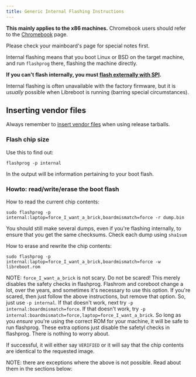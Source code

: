 ```yaml
---
title: Generic Internal Flashing Instructions
---
```


**This mainly applies to the x86 machines.** Chromebook users should refer to
the [Chromebook](../chromebook/) page.

Please check your mainboard's page for special notes first.

Internal flashing means that you boot Linux or BSD on the target machine, and
run `flashprog` there, flashing the machine directly.

**If you can't flash internally, you must [flash externally with SPI](../spi).**

Internal flashing is often unavailable with the factory firmware, but it is
*usually* possible when Libreboot is running (barring special circumstances).

## Inserting vendor files

Always remember to [insert vendor files](../insert_vendor_files/) when using
release tarballs.

### Flash chip size

Use this to find out:

	flashprog -p internal

In the output will be information pertaining to your boot flash.

### Howto: read/write/erase the boot flash

How to read the current chip contents:

	sudo flashprog -p internal:laptop=force_I_want_a_brick,boardmismatch=force -r dump.bin

You should still make several dumps, even if you're flashing internally, to
ensure that you get the same checksums. Check each dump using `sha1sum`

How to erase and rewrite the chip contents:

	sudo flashprog -p internal:laptop=force_I_want_a_brick,boardmismatch=force -w libreboot.rom

NOTE: `force_I_want_a_brick` is not scary. Do not be scared! This merely disables
the safety checks in flashprog. Flashrom and coreboot change a lot, over the years,
and sometimes it's necessary to use this option. If you're scared, then just
follow the above instructions, but remove that option. So, just use `-p internal`.
If that doesn't work, next try `-p internal:boardmismatch=force`. If that doesn't
work, try `-p internal:boardmismatch=force,laptop=force_I_want_a_brick`. So long
as you *ensure* you're using the correct ROM for your machine, it will be safe
to run flashprog. These extra options just disable the safetyl checks in flashprog.
There is nothing to worry about.

If successful, it will either say `VERIFIED` or it will say that the chip
contents are identical to the requested image.

NOTE: there are exceptions where the above is not possible. Read about them in
the sections below:

